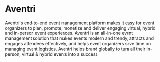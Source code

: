 # Aventri
Aventri's end-to-end event management platform makes it easy for event organizers to plan,  promote, monetize and deliver engaging virtual, hybrid and in-person event experiences. Aventri is an all-in-one event management solution that makes events modern and trendy, attracts  and engages attendees effectively, and helps event organizers save time on managing event logistics. Aventri helps brand globally to turn all their in-person, virtual &amp; hybrid events into a success. 
